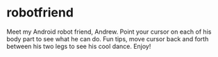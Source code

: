# robotfriend
Meet my Android robot friend, Andrew. Point your cursor on each of his body part to see what he can do. Fun tips, move cursor back and forth between his two legs to see his cool dance. Enjoy!
